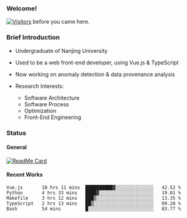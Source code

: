 ### Welcome!

[![Visitors](https://visitor-badge.laobi.icu/badge?page_id=HermitSun.HermitSun)]() before you came here.

### Brief Introduction

- Undergraduate of Nanjing University

- Used to be a web front-end developer, using Vue.js & TypeScript

- Now working on anomaly detection & data provenance analysis

- Research Interests: 
  - Software Architecture
  - Software Process
  - Optimization
  - Front-End Engineering

### Status

#### General

[![ReadMe Card](https://github-readme-stats.hermitsun.vercel.app/api?username=HermitSun&count_private=true&show_icons=true)]()

#### Recent Works

<!--START_SECTION:waka-->
```text
Vue.js       10 hrs 11 mins  ██████████▓░░░░░░░░░░░░░░   42.52 % 
Python       4 hrs 33 mins   ████▓░░░░░░░░░░░░░░░░░░░░   19.01 % 
Makefile     3 hrs 12 mins   ███▒░░░░░░░░░░░░░░░░░░░░░   13.35 % 
TypeScript   2 hrs 13 mins   ██▒░░░░░░░░░░░░░░░░░░░░░░   09.28 % 
Bash         54 mins         █░░░░░░░░░░░░░░░░░░░░░░░░   03.77 % 
```
<!--END_SECTION:waka-->
